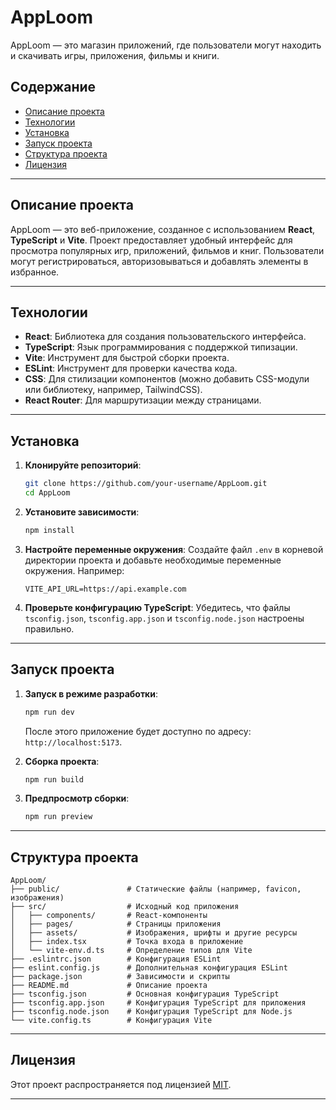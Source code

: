 # AppLoom

AppLoom — это магазин приложений, где пользователи могут находить и скачивать игры, приложения, фильмы и книги.

## Содержание

- [Описание проекта](#описание-проекта)
- [Технологии](#технологии)
- [Установка](#установка)
- [Запуск проекта](#запуск-проекта)
- [Структура проекта](#структура-проекта)
- [Лицензия](#лицензия)

---

## Описание проекта

AppLoom — это веб-приложение, созданное с использованием **React**, **TypeScript** и **Vite**. Проект предоставляет удобный интерфейс для просмотра популярных игр, приложений, фильмов и книг. Пользователи могут регистрироваться, авторизовываться и добавлять элементы в избранное.

---

## Технологии

- **React**: Библиотека для создания пользовательского интерфейса.
- **TypeScript**: Язык программирования с поддержкой типизации.
- **Vite**: Инструмент для быстрой сборки проекта.
- **ESLint**: Инструмент для проверки качества кода.
- **CSS**: Для стилизации компонентов (можно добавить CSS-модули или библиотеку, например, TailwindCSS).
- **React Router**: Для маршрутизации между страницами.

---

## Установка

1. **Клонируйте репозиторий**:
   ```bash
   git clone https://github.com/your-username/AppLoom.git
   cd AppLoom
   ```

2. **Установите зависимости**:
   ```bash
   npm install
   ```

3. **Настройте переменные окружения**:
   Создайте файл `.env` в корневой директории проекта и добавьте необходимые переменные окружения. Например:
   ```plaintext
   VITE_API_URL=https://api.example.com
   ```

4. **Проверьте конфигурацию TypeScript**:
   Убедитесь, что файлы `tsconfig.json`, `tsconfig.app.json` и `tsconfig.node.json` настроены правильно.

---

## Запуск проекта

1. **Запуск в режиме разработки**:
   ```bash
   npm run dev
   ```
   После этого приложение будет доступно по адресу: `http://localhost:5173`.

2. **Сборка проекта**:
   ```bash
   npm run build
   ```

3. **Предпросмотр сборки**:
   ```bash
   npm run preview
   ```

---

## Структура проекта

```
AppLoom/
├── public/               # Статические файлы (например, favicon, изображения)
├── src/                  # Исходный код приложения
│   ├── components/       # React-компоненты
│   ├── pages/            # Страницы приложения
│   ├── assets/           # Изображения, шрифты и другие ресурсы
│   ├── index.tsx         # Точка входа в приложение
│   └── vite-env.d.ts     # Определение типов для Vite
├── .eslintrc.json        # Конфигурация ESLint
├── eslint.config.js      # Дополнительная конфигурация ESLint
├── package.json          # Зависимости и скрипты
├── README.md             # Описание проекта
├── tsconfig.json         # Основная конфигурация TypeScript
├── tsconfig.app.json     # Конфигурация TypeScript для приложения
├── tsconfig.node.json    # Конфигурация TypeScript для Node.js
└── vite.config.ts        # Конфигурация Vite
```

---

## Лицензия

Этот проект распространяется под лицензией [MIT](https://opensource.org/licenses/MIT).

---

